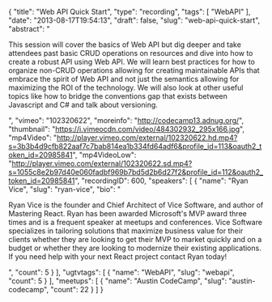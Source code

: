 {
  "title": "Web API Quick Start",
  "type": "recording",
  "tags": [
    "WebAPI"
  ],
  "date": "2013-08-17T19:54:13",
  "draft": false,
  "slug": "web-api-quick-start",
  "abstract": "<p>This session will cover the basics of Web API but dig deeper and take attendees past basic CRUD operations on resources and dive into how to create a robust API using Web API. We will learn best practices for how to organize non-CRUD operations allowing for creating maintainable APIs that embrace the spirit of Web API and not just the semantics allowing for maximizing the ROI of the technology. We will also look at other useful topics like how to bridge the conventions gap that exists between Javascript and C# and talk about versioning.</p>",
  "vimeo": "102320622",
  "moreinfo": "http://codecamp13.adnug.org/",
  "thumbnail": "https://i.vimeocdn.com/video/484302932_295x166.jpg",
  "mp4Video": "http://player.vimeo.com/external/102320622.hd.mp4?s=3b3b4d9cfb822aaf7c7bab814ea1b334fd64adf6&profile_id=113&oauth2_token_id=20985841",
  "mp4VideoLow": "http://player.vimeo.com/external/102320622.sd.mp4?s=1055c8e2b97d40e060fadbf969b7bd5d2b6d27f2&profile_id=112&oauth2_token_id=20985841",
  "recordingID": 600,
  "speakers": [
    {
      "name": "Ryan Vice",
      "slug": "ryan-vice",
      "bio": "<p>Ryan Vice is the founder and Chief Architect of Vice Software, and author of Mastering React. Ryan has been awarded Microsoft's MVP award three times and is a frequent speaker at meetups and conferences. Vice Software specializes in tailoring solutions that maximize business value for their clients whether they are looking to get their MVP to market quickly and on a budget or whether they are looking to modernize their existing applications. If you need help with your next React project contact Ryan today!</p>",
      "count": 5
    }
  ],
  "ugtvtags": [
    {
      "name": "WebAPI",
      "slug": "webapi",
      "count": 5
    }
  ],
  "meetups": [
    {
      "name": "Austin CodeCamp",
      "slug": "austin-codecamp",
      "count": 22
    }
  ]
}